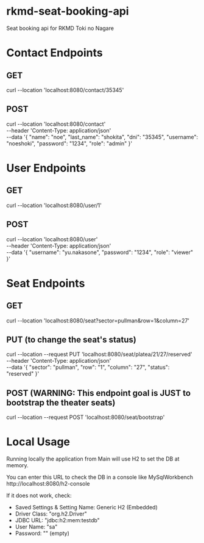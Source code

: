 # rkmd-seat-booking-api
Seat booking api for RKMD Toki no Nagare

# Contact Endpoints

## GET
curl --location 'localhost:8080/contact/35345'

## POST
curl --location 'localhost:8080/contact' \
--header 'Content-Type: application/json' \
--data '{
    "name": "noe",
    "last_name": "shokita",
    "dni": "35345",
    "username": "noeshoki",
    "password": "1234",
    "role": "admin"
}'

# User Endpoints

## GET
curl --location 'localhost:8080/user/1'

## POST
curl --location 'localhost:8080/user' \
--header 'Content-Type: application/json' \
--data '{
    "username": "yu.nakasone",
    "password": "1234",
    "role": "viewer"
}'

# Seat Endpoints

## GET
curl --location 'localhost:8080/seat?sector=pullman&row=1&column=27'

## PUT (to change the seat's status)
curl --location --request PUT 'localhost:8080/seat/platea/21/27/reserved' \
--header 'Content-Type: application/json' \
--data '{
"sector": "pullman",
"row": "1",
"column": "27",
"status": "reserved"
}'

## POST (WARNING: This endpoint goal is JUST to bootstrap the theater seats)
curl --location --request POST 'localhost:8080/seat/bootstrap'

# Local Usage
Running locally the application from Main will use H2 to set the DB at memory.

You can enter this URL to check the DB in a console like MySqlWorkbench
http://localhost:8080/h2-console

If it does not work, check:
- Saved Settings & Setting Name: Generic H2 (Embedded)
- Driver Class: "org.h2.Driver"
- JDBC URL: "jdbc:h2:mem:testdb"
- User Name: "sa"
- Password: ""  (empty)



